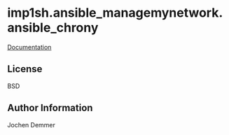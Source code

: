 imp1sh.ansible_managemynetwork.ansible_chrony
=========

[Documentation](https://wiki.junicast.de/en/junicast/docs/AnsibleManagemynetworkCollection/roleChrony)

License
-------

BSD

Author Information
------------------

Jochen Demmer
